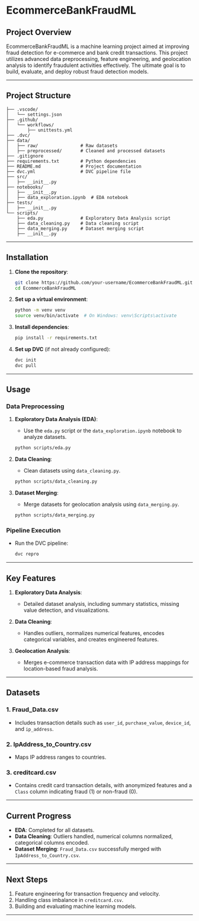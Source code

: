 # **EcommerceBankFraudML**

## **Project Overview**

EcommerceBankFraudML is a machine learning project aimed at improving fraud detection for e-commerce and bank credit transactions. This project utilizes advanced data preprocessing, feature engineering, and geolocation analysis to identify fraudulent activities effectively. The ultimate goal is to build, evaluate, and deploy robust fraud detection models.

---

## **Project Structure**

```
├── .vscode/
│   └── settings.json
├── .github/
│   └── workflows/
│       ├── unittests.yml
├── .dvc/
├── data/
│   ├── raw/                # Raw datasets
│   ├── preprocessed/       # Cleaned and processed datasets
├── .gitignore
├── requirements.txt        # Python dependencies
├── README.md               # Project documentation
├── dvc.yml                 # DVC pipeline file
├── src/
│   ├── __init__.py
├── notebooks/
│   ├── __init__.py
│   ├── data_exploration.ipynb  # EDA notebook
├── tests/
│   ├── __init__.py
└── scripts/
    ├── eda.py              # Exploratory Data Analysis script
    ├── data_cleaning.py    # Data cleaning script
    ├── data_merging.py     # Dataset merging script
    ├── __init__.py
```

---

## **Installation**

1. **Clone the repository**:
   ```bash
   git clone https://github.com/your-username/EcommerceBankFraudML.git
   cd EcommerceBankFraudML
   ```

2. **Set up a virtual environment**:
   ```bash
   python -m venv venv
   source venv/bin/activate  # On Windows: venv\Scripts\activate
   ```

3. **Install dependencies**:
   ```bash
   pip install -r requirements.txt
   ```

4. **Set up DVC** (if not already configured):
   ```bash
   dvc init
   dvc pull
   ```

---

## **Usage**

### **Data Preprocessing**
1. **Exploratory Data Analysis (EDA)**:
   - Use the `eda.py` script or the `data_exploration.ipynb` notebook to analyze datasets.
   ```bash
   python scripts/eda.py
   ```

2. **Data Cleaning**:
   - Clean datasets using `data_cleaning.py`.
   ```bash
   python scripts/data_cleaning.py
   ```

3. **Dataset Merging**:
   - Merge datasets for geolocation analysis using `data_merging.py`.
   ```bash
   python scripts/data_merging.py
   ```

### **Pipeline Execution**
- Run the DVC pipeline:
   ```bash
   dvc repro
   ```

---

## **Key Features**
1. **Exploratory Data Analysis**:
   - Detailed dataset analysis, including summary statistics, missing value detection, and visualizations.
   
2. **Data Cleaning**:
   - Handles outliers, normalizes numerical features, encodes categorical variables, and creates engineered features.

3. **Geolocation Analysis**:
   - Merges e-commerce transaction data with IP address mappings for location-based fraud analysis.

---

## **Datasets**

### **1. Fraud_Data.csv**
- Includes transaction details such as `user_id`, `purchase_value`, `device_id`, and `ip_address`.

### **2. IpAddress_to_Country.csv**
- Maps IP address ranges to countries.

### **3. creditcard.csv**
- Contains credit card transaction details, with anonymized features and a `Class` column indicating fraud (1) or non-fraud (0).

---

## **Current Progress**
- **EDA**: Completed for all datasets.
- **Data Cleaning**: Outliers handled, numerical columns normalized, categorical columns encoded.
- **Dataset Merging**: `Fraud_Data.csv` successfully merged with `IpAddress_to_Country.csv`.

---

## **Next Steps**
1. Feature engineering for transaction frequency and velocity.
2. Handling class imbalance in `creditcard.csv`.
3. Building and evaluating machine learning models.

---
